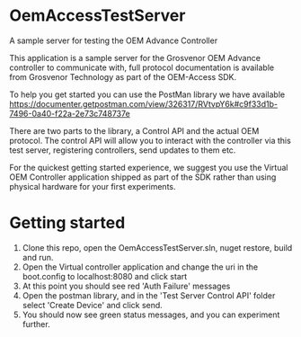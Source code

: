 # OemAccessTestServer
A sample server for testing the OEM Advance Controller

This application is a sample server for the Grosvenor OEM Advance controller to communicate with, full protocol documentation is available from Grosvenor Technology as part of the OEM-Access SDK.

To help you get started you can use the PostMan library we have available https://documenter.getpostman.com/view/326317/RVtvpY6k#c9f33d1b-7496-0a40-f22a-2e73c748737e

There are two parts to the library, a Control API and the actual OEM protocol.  The control API will allow you to interact with the controller via this test server, registering controllers, send updates to them etc.

For the quickest getting started experience, we suggest you use the Virtual OEM Controller application shipped as part of the SDK rather than using physical hardware for your first experiments.

Getting started
===

1) Clone this repo, open the OemAccessTestServer.sln, nuget restore, build and run.
2) Open the Virtual controller application and change the uri in the boot.config to localhost:8080 and click start
3) At this point you should see red 'Auth Failure' messages 
3) Open the postman library, and in the 'Test Server Control API' folder select 'Create Device' and click send.
4) You should now see green status messages, and you can experiment further.
